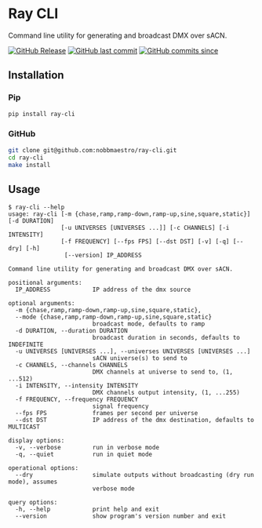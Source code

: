 # Ray CLI

Command line utility for generating and broadcast DMX over sACN.

[![GitHub Release](https://img.shields.io/github/v/release/nobbmaestro/ray-cli)](github-release)
[![GitHub last commit](https://img.shields.io/github/last-commit/nobbmaestro/ray-cli/development)](github-last-commit)
[![GitHub commits since](https://img.shields.io/github/commits-since/nobbmaestro/ray-cli/v0.1.1/development)](githut-commits-since)

## Installation

### Pip

```sh
pip install ray-cli
```

### GitHub

```sh
git clone git@github.com:nobbmaestro/ray-cli.git
cd ray-cli
make install
```

## Usage

```console
$ ray-cli --help
usage: ray-cli [-m {chase,ramp,ramp-down,ramp-up,sine,square,static}] [-d DURATION]
               [-u UNIVERSES [UNIVERSES ...]] [-c CHANNELS] [-i INTENSITY]
               [-f FREQUENCY] [--fps FPS] [--dst DST] [-v] [-q] [--dry] [-h]
                [--version] IP_ADDRESS

Command line utility for generating and broadcast DMX over sACN.

positional arguments:
  IP_ADDRESS            IP address of the dmx source

optional arguments:
  -m {chase,ramp,ramp-down,ramp-up,sine,square,static},
  --mode {chase,ramp,ramp-down,ramp-up,sine,square,static}
                        broadcast mode, defaults to ramp
  -d DURATION, --duration DURATION
                        broadcast duration in seconds, defaults to INDEFINITE
  -u UNIVERSES [UNIVERSES ...], --universes UNIVERSES [UNIVERSES ...]
                        sACN universe(s) to send to
  -c CHANNELS, --channels CHANNELS
                        DMX channels at universe to send to, (1, ...512)
  -i INTENSITY, --intensity INTENSITY
                        DMX channels output intensity, (1, ...255)
  -f FREQUENCY, --frequency FREQUENCY
                        signal frequency
  --fps FPS             frames per second per universe
  --dst DST             IP address of the dmx destination, defaults to MULTICAST

display options:
  -v, --verbose         run in verbose mode
  -q, --quiet           run in quiet mode

operational options:
  --dry                 simulate outputs without broadcasting (dry run mode), assumes
                        verbose mode

query options:
  -h, --help            print help and exit
  --version             show program's version number and exit

```
